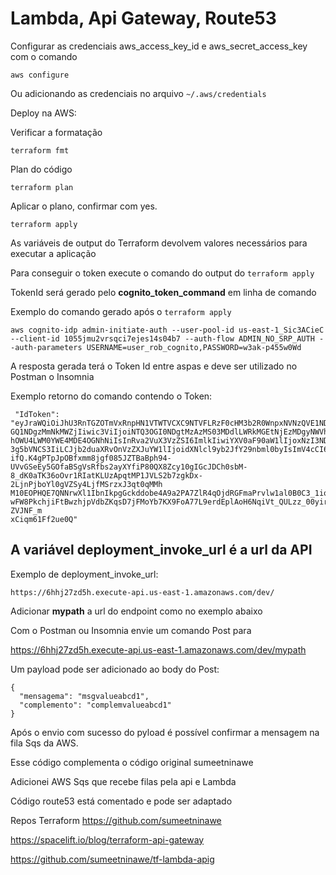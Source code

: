 
# Lambda, Api Gateway, Route53

Configurar as credenciais aws_access_key_id e aws_secret_access_key com o comando 

```
aws configure
```

Ou adicionando as credenciais no arquivo ```~/.aws/credentials```

Deploy na AWS:

Verificar a formatação 
```
terraform fmt
```

Plan do código
```
terraform plan
```

Aplicar o plano, confirmar com yes.
```
terraform apply
```


As variáveis de output do Terraform devolvem valores necessários para executar a aplicação


Para conseguir o token execute o comando do output do ```terraform apply```

TokenId será gerado pelo **cognito_token_command** em linha de comando



Exemplo do comando gerado após o ```terraform apply``` 


```
aws cognito-idp admin-initiate-auth --user-pool-id us-east-1_Sic3ACieC --client-id 1055jmu2vrsqci7ejes14s04b7 --auth-flow ADMIN_NO_SRP_AUTH --auth-parameters USERNAME=user_rob_cognito,PASSWORD=w3ak-p455w0Wd
```

A resposta gerada terá o Token Id entre aspas e deve ser utilizado no Postman o Insomnia

Exemplo retorno do comando contendo o Token:


```
 "IdToken": "eyJraWQiOiJhU3RnTGZOTmVxRnpHN1VTWTVCXC9NTVFLRzF0cHM3b2R0WnpxNVNzQVE1ND0iLCJhbGciOiJSUzI1NiJ9.eyJvcmlnaW5fanRpIjoiMjg3MzNjMGQtYTI5Ny00Y2M3LThiMmMtZ
GQ1NDgzMmNkMWZjIiwic3ViIjoiNTQ3OGI0NDgtMzAzMS03MDdlLWRkMGEtNjEzMDgyNWVhZjIyIiwiYXVkIjoiNnViNzFiaDl2bTMzdHQwcW45NmcwOGpqNWgiLCJldmVudF9pZCI6IjZhNWI5M2FjLWEyMjItNDc1Ny1
hOWU4LWM0YWE4MDE4OGNhNiIsInRva2VuX3VzZSI6ImlkIiwiYXV0aF90aW1lIjoxNzI3NDg1MDE4LCJpc3MiOiJodHRwczpcL1wvY29nbml0by1pZHAudXMtZWFzdC0xLmFtYXpvbmF3cy5jb21cL3VzLWVhc3QtMV90S
3g5bVNCS3IiLCJjb2duaXRvOnVzZXJuYW1lIjoidXNlcl9yb2JfY29nbml0byIsImV4cCI6MTcyNzQ4ODYxOCwiaWF0IjoxNzI3NDg1MDE4LCJqdGkiOiJhZDlmOGI4Yy00YTM3LTQ0MmUtYmVhMy1hY2I3OTU4OWM2YWU
ifQ.K4gPTpJpOBfxmm8jgf085JZTBaBph94-UVvGSeEy5GOfaBSgVsRfbs2ayXYfiP80QX8Zcy10gIGcJDCh0sbM-8_dK0aTK36oOvr1RIatKLUzApqtMP1JVLS2b7zgkDx-2LjnPjboYl0gVZSy4LjfMSrzxJ3qt0qMMh
M10EOPHQE7QNNrwXl1IbnIkpgGckddobe4A9a2PA7ZlR4qOjdRGFmaPrvlw1al0B0C3_1ion-wFW8PkchjiFtBwzhjpVdbZKqsD7jFMoYb7KX9FoA77L9erdEplAoH6NqiVt_QULzz_00yirlz_AWsHlhWOpH2-ZVJNF_m
xCiqm61Ff2ue0Q"
```


## A variável deployment_invoke_url é a url da API

Exemplo de deployment_invoke_url:

```
https://6hhj27zd5h.execute-api.us-east-1.amazonaws.com/dev/
```

Adicionar **mypath** a url do endpoint como no exemplo abaixo

Com o Postman ou Insomnia envie um comando Post para

 https://6hhj27zd5h.execute-api.us-east-1.amazonaws.com/dev/mypath

Um payload pode ser adicionado ao body do Post:

```
{
  "mensagema": "msgvalueabcd1",
  "complemento": "complemvalueabcd1"
}
```

Após o envio com sucesso do pyload é possível confirmar a mensagem na fila Sqs da AWS.


Esse código complementa o código original sumeetninawe

Adicionei AWS Sqs que recebe filas pela api e Lambda

Código route53 está comentado e pode ser adaptado

Repos Terraform
https://github.com/sumeetninawe


https://spacelift.io/blog/terraform-api-gateway

https://github.com/sumeetninawe/tf-lambda-apig
